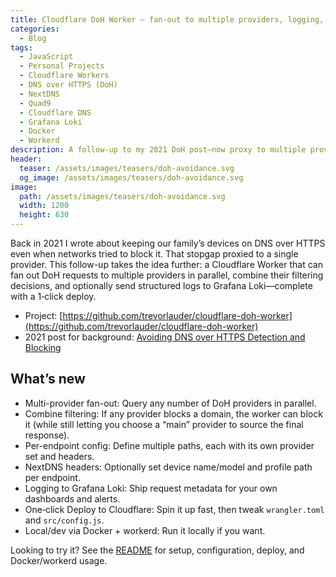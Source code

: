 ```yaml
---
title: Cloudflare DoH Worker — fan-out to multiple providers, logging, and 1‑click deploy
categories:
  - Blog
tags:
  - JavaScript
  - Personal Projects
  - Cloudflare Workers
  - DNS over HTTPS (DoH)
  - NextDNS
  - Quad9
  - Cloudflare DNS
  - Grafana Loki
  - Docker
  - Workerd
description: A follow-up to my 2021 DoH post—now proxy to multiple providers in parallel, combine their filtering, and ship logs to Grafana Loki. Includes one‑click deploy and a simple config.
header:
  teaser: /assets/images/teasers/doh-avoidance.svg
  og_image: /assets/images/teasers/doh-avoidance.svg
image:
  path: /assets/images/teasers/doh-avoidance.svg
  width: 1200
  height: 630
---
```


Back in 2021 I wrote about keeping our family’s devices on DNS over HTTPS even when networks tried to block it. That stopgap proxied to a single provider. This follow-up takes the idea further: a Cloudflare Worker that can fan out DoH requests to multiple providers in parallel, combine their filtering decisions, and optionally send structured logs to Grafana Loki—complete with a 1‑click deploy.

- Project: [https://github.com/trevorlauder/cloudflare-doh-worker](https://github.com/trevorlauder/cloudflare-doh-worker)
- 2021 post for background: [Avoiding DNS over HTTPS Detection and Blocking](/blog/2021/09/25/Avoiding-DoH-Detection-and-Blocking/)

## What’s new

- Multi-provider fan-out: Query any number of DoH providers in parallel.
- Combine filtering: If any provider blocks a domain, the worker can block it (while still letting you choose a “main” provider to source the final response).
- Per-endpoint config: Define multiple paths, each with its own provider set and headers.
- NextDNS headers: Optionally set device name/model and profile path per endpoint.
- Logging to Grafana Loki: Ship request metadata for your own dashboards and alerts.
- One‑click Deploy to Cloudflare: Spin it up fast, then tweak `wrangler.toml` and `src/config.js`.
- Local/dev via Docker + workerd: Run it locally if you want.

Looking to try it? See the [README](https://github.com/trevorlauder/cloudflare-doh-worker) for setup, configuration, deploy, and Docker/workerd usage.
